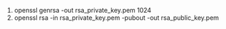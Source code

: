 1. openssl genrsa -out rsa_private_key.pem 1024  
2. openssl rsa -in rsa_private_key.pem -pubout -out rsa_public_key.pem
